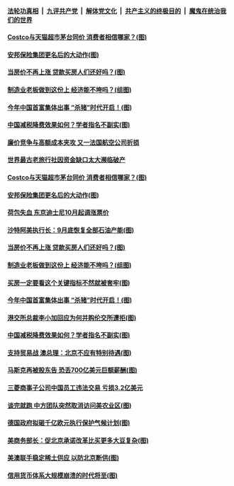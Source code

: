 ####  [法轮功真相](../../../../basic/blob/master/README.md?t=09221639) &nbsp;|&nbsp; [九评共产党](../../../../9ping.md/blob/master/README.md?t=09221639) &nbsp;|&nbsp; [解体党文化](../../../../jtdwh.md/blob/master/README.md?t=09221639)  &nbsp;|&nbsp; [共产主义的终极目的](../../../../gczydzjmd.md/blob/master/README.md?t=09221639) &nbsp;|&nbsp; [魔鬼在统治我们的世界](../../../../mgztzwmdsj.md/blob/master/README.md?t=09221639) 

#### [Costco与天猫超市茅台同价 消费者相信哪家？(图)](../pages/p5/908129.md?t=09221639) 

#### [安邦保险集团更名后的大动作(图)](../pages/p5/908090.md?t=09221639) 

#### [当房价不再上涨 贷款买房人们还好吗？(图)](../pages/p5/908092.md?t=09221639) 

#### [制造业老板做到这份上 经济能不垮吗？(组图)](../pages/p5/908101.md?t=09221639) 

#### [今年中国首富集体出事 “杀猪”时代开启！(图)](../pages/p5/908087.md?t=09221639) 

#### [中国减税降费效果如何？学者指名不副实(图)](../pages/p5/908078.md?t=09221639) 

#### [廉价竞争与高额成本夹攻 又一法国航空公司折损](../pages/p5/908160.md?t=09221639) 

#### [世界最古老旅行社因资金缺口太大濒临破产](../pages/p5/908157.md?t=09221639) 

#### [Costco与天猫超市茅台同价 消费者相信哪家？(图)](../pages/p5/908129.md?t=09221639) 

#### [安邦保险集团更名后的大动作(图)](../pages/p5/908090.md?t=09221639) 

#### [荷包失血 东京迪士尼10月起调涨票价](../pages/p5/908132.md?t=09221639) 

#### [沙特阿美执行长：9月底恢复全部石油产能(图)](../pages/p5/908130.md?t=09221639) 

#### [当房价不再上涨 贷款买房人们还好吗？(图)](../pages/p5/908092.md?t=09221639) 

#### [制造业老板做到这份上 经济能不垮吗？(组图)](../pages/p5/908101.md?t=09221639) 

#### [买房一定要看这个关键指标不然就被套牢(图)](../pages/p5/908093.md?t=09221639) 

#### [今年中国首富集体出事 “杀猪”时代开启！(图)](../pages/p5/908087.md?t=09221639) 

#### [港交所总裁李小加回应为何并购伦交所遭拒(图)](../pages/p5/908085.md?t=09221639) 

#### [中国减税降费效果如何？学者指名不副实(图)](../pages/p5/908078.md?t=09221639) 

#### [支持贸易战 澳总理：北京不应有特别待遇(图)](../pages/p5/908070.md?t=09221639) 

#### [马斯克再被股东告 恐丢700亿美元巨额薪酬(图)](../pages/p5/908068.md?t=09221639) 

#### [三菱商事子公司中国员工违法交易 亏损3.2亿美元](../pages/p5/908046.md?t=09221639) 

#### [谈完就跑 中方团队突然取消访问美农业区(图)](../pages/p5/908041.md?t=09221639) 

#### [德国政府拟砸千亿欧元执行保护气候计划(图)](../pages/p5/908038.md?t=09221639) 

#### [美商务部长：促北京承诺改革比买更多大豆复杂(图)](../pages/p5/908037.md?t=09221639) 

#### [美澳联手稳定稀土供应 以防北京断供(图)](../pages/p5/908034.md?t=09221639) 

#### [信用货币体系大规模崩溃的时代将至(图)](../pages/p5/907980.md?t=09221639) 

